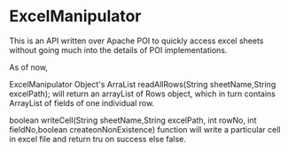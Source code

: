 # ExcelManipulator


This is an API written over Apache POI to quickly access excel sheets without going much into the details of POI implementations.

As of now,

ExcelManipulator Object's 
ArraList<Rows> readAllRows(String sheetName,String excelPath);  will return an arrayList of Rows object, which in turn contains ArrayList of fields of one individual row.

boolean writeCell(String sheetName,String excelPath, int rowNo, int fieldNo,boolean createonNonExistence) function will write a particular cell in excel file and return tru on success else false.
